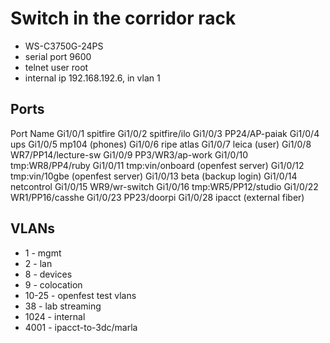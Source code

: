 Switch in the corridor rack
===========================

* WS-C3750G-24PS
* serial port 9600
* telnet user root
* internal ip 192.168.192.6, in vlan 1

Ports
-----

Port      Name
Gi1/0/1   spitfire
Gi1/0/2   spitfire/ilo
Gi1/0/3   PP24/AP-paiak
Gi1/0/4   ups
Gi1/0/5   mp104 (phones)
Gi1/0/6   ripe atlas
Gi1/0/7   leica (user)
Gi1/0/8   WR7/PP14/lecture-sw
Gi1/0/9   PP3/WR3/ap-work
Gi1/0/10  tmp:WR8/PP4/ruby
Gi1/0/11  tmp:vin/onboard (openfest server)
Gi1/0/12  tmp:vin/10gbe (openfest server)
Gi1/0/13  beta (backup login)
Gi1/0/14  netcontrol
Gi1/0/15  WR9/wr-switch
Gi1/0/16  tmp:WR5/PP12/studio
Gi1/0/22  WR1/PP16/casshe
Gi1/0/23  PP23/doorpi
Gi1/0/28  ipacct (external fiber)


VLANs
-----

* 1 - mgmt
* 2 - lan
* 8 - devices
* 9 - colocation
* 10-25 - openfest test vlans
* 38 - lab streaming
* 1024 - internal
* 4001 - ipacct-to-3dc/marla

